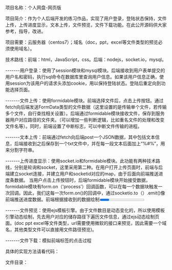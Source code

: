 项目名称：个人网盘-网页版

项目简介：作为个人后端开发的练习作品，实现了用户登录，登陆状态保持，文件上传，上传进度显示，文本上传，文件预览，文件下载功能。在此公开源码供大家参考，指导，改进。

项目需要：云服务器（centos7）；域名（doc，ppt，excel等文件类型的预览必须使用域名）。

技术路线：前端：html，JavaScript，css。后端：nodejs，socket.io，mysql。
										
-------用户登录：使用了session模块和mysql模块。后端接收到用户表单提交的用户名和密码，执行sql命令在数据库里查询用户信息。如果该用户信息正确，使用session为该用户的请求头添加cookie，用以保持登陆状态。登陆后重定向到功能选择页面。

-------文件上传：使用formidable模块。前端选择文件后，点击上传按钮。通过fetch向后端发送FormData类型的文件数据（这里设置的是传输单个文件，若传输多个文件，自行查找相关设置）。后端通过formidable模块接收文件，保存到服务器用户对应路径的文件夹。（可以增加一些判断逻辑，比如重名文件的处理和改变文件名等）。同时，前端设置了中断标志，可以中断文件传输的进程。

-------文本上传：前端通过fetch向后端post一个JSON数据，其中包括文本信息，后端接收到之后保存到一个txt文件中，并在每一段文本后面加上“%#%”，用来分割字符串。

-------上传进度显示：使用socket.io和formidable模块。此功能有两种技术路线，分别是轮询和socket，这里采用第二种。在用户打开上传页面时，前端与后端建立socket连接，并建立用户和socketid对应的map，由于后面向前端推送进度条数据。
当用户点击上传按钮时，后端formidable模块开始接受数据，formidable模块有form.on（‘process’）回调函数，可以在每一个数据块触发一次回调。因此，我们这每一次form.on()的回调中，通过socketio.to（）.emit()像前端推送进度数据。前端根据接收到的数据绘制<progress>。

-------文件预览：使用ejs模板引擎。由于文件数目是动态变化的，所以使用模板引擎动态绘制，先去用户对应的储存路径下遍历文件信息，通过ejs动态绘制页面。(doc ppt excel等文件类型，url需要使用微软的接口来预览，因此需要一个域名，其他类型文件可以直接用文件路径预览)。

-------文件下载：模拟前端<a>标签的点击过程

具体的实现方法请看代码：

文件目录：



 
